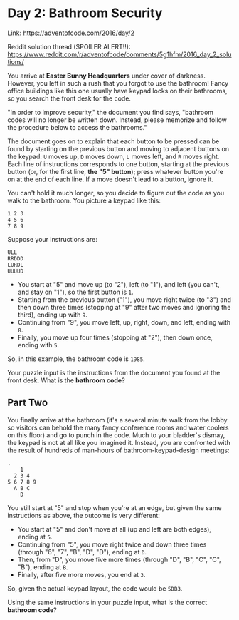 # Day 2: Bathroom Security
Link: https://adventofcode.com/2016/day/2

Reddit solution thread (SPOILER ALERT!!):
https://www.reddit.com/r/adventofcode/comments/5g1hfm/2016_day_2_solutions/

You arrive at **Easter Bunny Headquarters** under cover of darkness. However,
you left in such a rush that you forgot to use the bathroom! Fancy office
buildings like this one usually have keypad locks on their bathrooms, so you
search the front desk for the code.

"In order to improve security," the document you find says, "bathroom codes
will no longer be written down. Instead, please memorize and follow the
procedure below to access the bathrooms."

The document goes on to explain that each button to be pressed can be found by
starting on the previous button and moving to adjacent buttons on the keypad:
`U` moves up, `D` moves down, `L` moves left, and `R` moves right. Each line of
instructions corresponds to one button, starting at the previous button (or,
for the first line, **the "5" button**); press whatever button you're on at the
end of each line. If a move doesn't lead to a button, ignore it.

You can't hold it much longer, so you decide to figure out the code as you walk
to the bathroom. You picture a keypad like this:

```
1 2 3
4 5 6
7 8 9
```

Suppose your instructions are:

```
ULL
RRDDD
LURDL
UUUUD
```

* You start at "5" and move up (to "2"), left (to "1"), and left (you can't,
and stay on "1"), so the first button is `1`.
* Starting from the previous button ("1"), you move right twice (to "3") and
then down three times (stopping at "9" after two moves and ignoring the third),
ending up with `9`.
* Continuing from "9", you move left, up, right, down, and left, ending with
`8`.
* Finally, you move up four times (stopping at "2"), then down once, ending
with `5`.

So, in this example, the bathroom code is `1985`.

Your puzzle input is the instructions from the document you found at the front
desk. What is the **bathroom code**?

## Part Two

You finally arrive at the bathroom (it's a several minute walk from the lobby
so visitors can behold the many fancy conference rooms and water coolers on
this floor) and go to punch in the code. Much to your bladder's dismay, the
keypad is not at all like you imagined it. Instead, you are confronted with the
result of hundreds of man-hours of bathroom-keypad-design meetings:

```
.
    1
  2 3 4
5 6 7 8 9
  A B C
    D
```

You still start at "5" and stop when you're at an edge, but given the same
instructions as above, the outcome is very different:

* You start at "5" and don't move at all (up and left are both edges), ending
at `5`.
* Continuing from "5", you move right twice and down three times (through "6",
"7", "B", "D", "D"), ending at `D`.
* Then, from "D", you move five more times (through "D", "B", "C", "C", "B"),
ending at `B`.
* Finally, after five more moves, you end at `3`.

So, given the actual keypad layout, the code would be `5DB3`.

Using the same instructions in your puzzle input, what is the correct
**bathroom code**?

